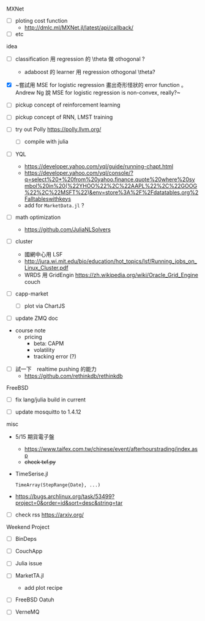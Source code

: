 MXNet
  * [ ] ploting cost function
    * http://dmlc.ml/MXNet.jl/latest/api/callback/
  * [ ] etc

idea
  * [ ] classification 用 regression 的 \theta 做 othogonal ?
      * adaboost 的 learner 用 regression othogonal \theta?
  * [x] ~嘗試用 MSE for logistic regression 畫出奇形怪狀的 error function 。 Andrew Ng 說 MSE for logistic regression is non-convex, really?~

  * [ ] pickup concept of reinforcement learning
   
  * [ ] pickup concept of RNN, LMST training

  * [ ] try out Polly https://polly.llvm.org/
    * [ ] compile with julia
    
  * [ ] YQL 
    * https://developer.yahoo.com/yql/guide/running-chapt.html
    * https://developer.yahoo.com/yql/console/?q=select%20*%20from%20yahoo.finance.quote%20where%20symbol%20in%20(%22YHOO%22%2C%22AAPL%22%2C%22GOOG%22%2C%22MSFT%22)&env=store%3A%2F%2Fdatatables.org%2Falltableswithkeys
    * add for `MarketData.jl` ?
  
  * [ ] math optimization
    * https://github.com/JuliaNLSolvers
    
  * [ ] cluster
    * 國網中心用 LSF
    * http://jura.wi.mit.edu/bio/education/hot_topics/lsf/Running_jobs_on_Linux_Cluster.pdf
    * WRDS 用 GridEngin https://zh.wikipedia.org/wiki/Oracle_Grid_Engine
couch

   * [ ] capp-market
       * [ ] plot via ChartJS
       
   * [ ] update ZMQ doc
       
   * course note
       * pricing
           * beta: CAPM
           * volatility
           * tracking error (?)
           
   * [ ] 試一下　realtime pushing 的能力 
       * https://github.com/rethinkdb/rethinkdb

FreeBSD
   * [ ] fix lang/julia build in current
   
   * [ ] update mosquitto to 1.4.12

misc

   * 5/15 期貨電子盤
       * https://www.taifex.com.tw/chinese/event/afterhourstrading/index.asp
       * ~~check txf.py~~

   * TimeSerise.jl
       ```
       TimeArray(StepRange{Date}, ...)
       ```
       
   * https://bugs.archlinux.org/task/53499?project=0&order=id&sort=desc&string=tar
   
   * [ ] check rss
     https://arxiv.org/

Weekend Project

  * [ ] BinDeps
  * [ ] CouchApp
  * [ ] Julia issue
  * [ ] MarketTA.jl
      * add plot recipe

  * [ ] FreeBSD Oatuh
  * [ ] VerneMQ
